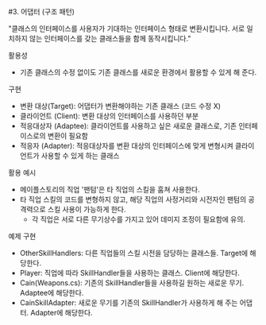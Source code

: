 #3. 어댑터 (구조 패턴)

"클래스의 인터페이스를 사용자가 기대하는 인터페이스 형태로 변환시킵니다. 서로 일치하지 않는 인터페이스를 갖는 클래스들을 함께 동작시킵니다."

활용성
- 기존 클래스의 수정 없이도 기존 클래스를 새로운 환경에서 활용할 수 있게 해 준다.

구현
- 변환 대상(Target): 어댑터가 변환해야하는 기존 클래스 (코드 수정 X)
- 클라이언트 (Client): 변환 대상의 인터페이스를 사용하던 부분
- 적응대상자 (Adaptee): 클라이언트를 사용하고 싶은 새로운 클래스로, 기존 인터페이스로의 변환이 필요함
- 적응자 (Adapter): 적응대상자를 변환 대상의 인터페이스에 맞게 변형시켜 클라이언트가 사용할 수 있게 하는 클래스

활용 예시
- 메이플스토리의 직업 '팬텀'은 타 직업의 스킬을 훔쳐 사용한다.
- 타 직업 스킬의 코드를 변형하지 않고, 해당 직업의 사정거리와 시전자인 팬텀의 공격력으로 스킬 사용이 가능하게 한다.
  - 각 직업은 서로 다른 무기상수를 가지고 있어 데미지 조정이 필요함에 유의.

예제 구현
- OtherSkillHandlers: 다른 직업들의 스킬 시전을 담당하는 클래스들. Target에 해당한다.
- Player: 직업에 따라 SkillHandler들을 사용하는 클래스. Client에 해당한다.
- Cain(Weapons.cs): 기존의 SkillHandler들을 사용하길 원하는 새로운 무기. Adaptee에 해당한다.
- CainSkillAdapter: 새로운 무기를 기존의 SkillHandler가 사용하게 해 주는 어댑터. Adapter에 해당한다.
  
